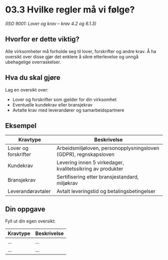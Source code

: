 # 03.3 Hvilke regler må vi følge?

*(ISO 9001: Lover og krav – krav 4.2 og 6.1.3)*

## Hvorfor er dette viktig?

Alle virksomheter må forholde seg til lover, forskrifter og andre krav. Å ha oversikt over disse gjør det enklere å sikre etterlevelse og unngå ubehagelige overraskelser.

## Hva du skal gjøre

Lag en oversikt over:
- Lover og forskrifter som gjelder for din virksomhet
- Eventuelle kundekrav eller bransjekrav
- Avtalte krav med leverandører og samarbeidspartnere

## Eksempel

| Kravtype | Beskrivelse |
|----------|-------------|
| Lover og forskrifter | Arbeidsmiljøloven, personopplysningsloven (GDPR), regnskapsloven |
| Kundekrav | Levering innen 5 virkedager, kvalitetssikring av produkter |
| Bransjekrav | Sertifisering etter bransjestandard, miljøkrav |
| Leverandøravtaler | Avtalt leveringstid og betalingsbetingelser |

## Din oppgave

Fyll ut din egen oversikt:

| Kravtype | Beskrivelse |
|----------|-------------|
| ... | ... |
| ... | ... |
